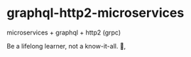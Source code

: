 # graphql-http2-microservices

microservices + graphql + http2 (grpc)

<!-- INSPIRATIONAL_QUOTE_START -->
Be a lifelong learner, not a know-it-all.
👀,
<!-- INSPIRATIONAL_QUOTE_END -->
